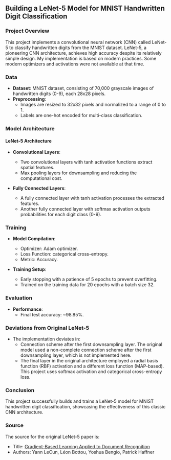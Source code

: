 ## Building a LeNet-5 Model for MNIST Handwritten Digit Classification

### Project Overview

This project implements a convolutional neural network (CNN) called LeNet-5 to classify handwritten digits from the MNIST dataset. LeNet-5, a pioneering CNN architecture, achieves high accuracy despite its relatively simple design. My implementation is based on modern practices. Some modern optimizers and activations were not available at that time. 

### Data

- **Dataset**: MNIST dataset, consisting of 70,000 grayscale images of handwritten digits (0-9), each 28x28 pixels.
- **Preprocessing**:
  - Images are resized to 32x32 pixels and normalized to a range of 0 to 1.
  - Labels are one-hot encoded for multi-class classification.

### Model Architecture

#### LeNet-5 Architecture

- **Convolutional Layers**:
  - Two convolutional layers with tanh activation functions extract spatial features.
  - Max pooling layers for downsampling and reducing the computational cost.

- **Fully Connected Layers**:
  - A fully connected layer with tanh activation processes the extracted features.
  - Another fully connected layer with softmax activation outputs probabilities for each digit class (0-9).

### Training

- **Model Compilation**:
  - Optimizer: Adam optimizer.
  - Loss Function: categorical cross-entropy.
  - Metric: Accuracy.

- **Training Setup**:
  - Early stopping with a patience of 5 epochs to prevent overfitting.
  - Trained on the training data for 20 epochs with a batch size 32.

### Evaluation

- **Performance**:
  - Final test accuracy: ~98.85%.

### Deviations from Original LeNet-5

- The implementation deviates in:
  - Connection scheme after the first downsampling layer. The original model used a non-complete connection scheme after the first downsampling layer, which is not implemented here.
  - The final layer in the original architecture employed a radial basis function (RBF) activation and a different loss function (MAP-based). This project uses softmax activation and  categorical cross-entropy loss.

### Conclusion

This project successfully builds and trains a LeNet-5 model for MNIST handwritten digit classification, showcasing the effectiveness of this classic CNN architecture.

### Source
The source for the original LeNet-5 paper is:
- Title: [Gradient-Based Learning Applied to Document Recognition](http://vision.stanford.edu/cs598_spring07/papers/Lecun98.pdf)
- Authors: Yann LeCun, Léon Bottou, Yoshua Bengio, Patrick Haffner
